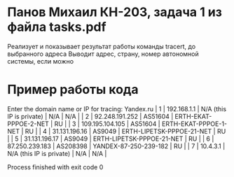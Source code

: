 # Панов Михаил КН-203, задача 1 из файла tasks.pdf

Реализует и показывает результат работы команды tracert, до выбранного адреса
Выводит адрес, страну, номер автономной системы, если можно

# Пример работы кода
Enter the domain name or IP for tracing: Yandex.ru
| 1 | 192.168.1.1 | N/A (this IP is private) | N/A | N/A |
| 2 | 92.248.191.252 | AS51604 | ERTH-EKAT-PPPOE-2-NET | RU |
| 3 | 109.195.104.105 | AS51604 | ERTH-EKAT-PPPOE-1-NET | RU |
| 4 | 31.131.196.16 | AS9049 | ERTH-LIPETSK-PPPOE-21-NET | RU |
| 5 | 31.131.196.17 | AS9049 | ERTH-LIPETSK-PPPOE-21-NET | RU |
| 6 | 87.250.239.183 | AS208398 | YANDEX-87-250-239-182 | RU |
| 7 | 10.4.3.1 | N/A (this IP is private) | N/A | N/A |

Process finished with exit code 0

